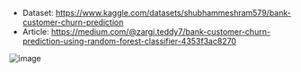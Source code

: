 - Dataset: https://www.kaggle.com/datasets/shubhammeshram579/bank-customer-churn-prediction
- Article: https://medium.com/@zargi.teddy7/bank-customer-churn-prediction-using-random-forest-classifier-4353f3ac8270

![image](https://github.com/user-attachments/assets/41fba61f-4946-401b-9fe1-0002d8f0e80b)
